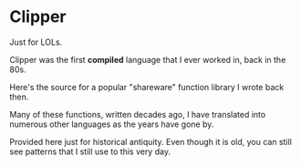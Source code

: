 # Clipper
Just for LOLs.

Clipper was the first **compiled** language that I ever worked in, back in the 80s.  

Here's the source for a popular "shareware" function library I wrote back then.  

Many of these functions, written decades ago, I have translated into numerous other languages as the years have gone by.

Provided here just for historical antiquity.  Even though it is old, you can still see patterns that I still use to this very day.

